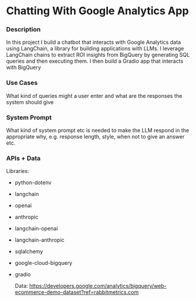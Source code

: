 # Chatting With Google Analytics App

### Description

In this project I build a chatbot that interacts with Google Analytics data using LangChain, a library for building applications with LLMs. I leverage LangChain chains to extract ROI insights from BigQuery by generating SQL queries and then executing them. I then build a Gradio app that interacts with BigQuery 

### Use Cases

What kind of queries might a user enter and what are the responses the system should give

### System Prompt

What kind of system prompt etc is needed to make the LLM respond in the appropriate why, e.g. response length, style, when not to give an answer etc.

### APIs + Data

Libraries: 
- python-dotenv
- langchain
- openai
- anthropic
- langchain-openai
- langchain-anthropic
- sqlalchemy
- google-cloud-bigquery
- gradio

  Data: https://developers.google.com/analytics/bigquery/web-ecommerce-demo-dataset?ref=rabbitmetrics.com
